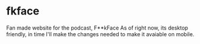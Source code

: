 # fkface
Fan made website for the podcast, F**kFace
As of right now, its desktop friendly, in time I'll make the changes needed to make it avaiable on mobile.
